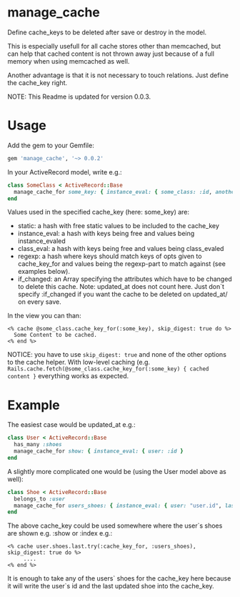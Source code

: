 # manage_cache

Define cache_keys to be deleted after save or destroy in the model.

This is especially usefull for all cache stores other than memcached, but can help that cached content is not thrown away just because of a full memory when using memcached as well.

Another advantage is that it is not necessary to touch relations. Just define the cache_key right.

NOTE: This Readme is updated for version 0.0.3.

# Usage

Add the gem to your Gemfile:

```ruby
gem 'manage_cache', '~> 0.0.2'
```

In your ActiveRecord model, write e.g.:

```ruby
class SomeClass < ActiveRecord::Base
  manage_cache_for some_key: { instance_eval: { some_class: :id, another_method_key: :another_method } }
end
```
Values used in the specified cache_key (here: some_key) are:
+ static: a hash with free static values to be included to the cache_key
+ instance_eval: a hash with keys being free and values being instance_evaled
+ class_eval: a hash with keys being free and values being class_evaled
+ regexp: a hash where keys should match keys of opts given to cache_key_for and values being the regexp-part to match against (see examples below).
+ if_changed: an Array specifying the attributes which have to be changed to delete this cache. Note: updated_at does not count here. Just don\`t specify :if_changed if you want the cache to be deleted on updated_at/ on every save. 

In the view you can than:

```erb
<% cache @some_class.cache_key_for(:some_key), skip_digest: true do %>
  Some Content to be cached.
<% end %>
```

NOTICE: you have to use `skip_digest: true` and none of the other options to the cache helper.
With low-level caching (e.g. `Rails.cache.fetch(@some_class.cache_key_for(:some_key) { cached content }` everything works as expected.

# Example

The easiest case would be updated_at e.g.: 

```ruby
class User < ActiveRecord::Base
  has_many :shoes
  manage_cache_for show: { instance_eval: { user: :id }
end
```

A slightly more complicated one would be (using the User model above as well):
```ruby
class Shoe < ActiveRecord::Base
  belongs_to :user
  manage_cache_for users_shoes: { instance_eval: { user: "user.id", last_updated_shoe: "user.shoes.maximum(:updated_at)" } }
end
```


The above cache_key could be used somewhere where the user`s shoes are shown e.g. :show or :index e.g.:

```erb
<% cache user.shoes.last.try(:cache_key_for, :users_shoes), skip_digest: true do %>
     ....
<% end %>
```

It is enough to take any of the users\` shoes for the cache_key here because it will write the user\`s id 
and the last updated shoe into the cache_key.
